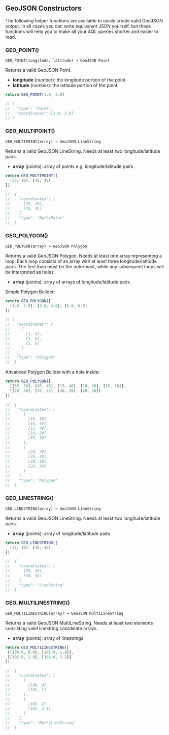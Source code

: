 GeoJSON Constructors
---------------------

The following helper functions are available to easily create valid GeoJSON
output. In all cases you can write equivalent JSON yourself, but these functions
will help you to make all your AQL queries shorter and easier to read.

### GEO_POINT()

`GEO_POINT(longitude, latitude) → GeoJSON Point`

Returns a valid GeoJSON Point.

- **longitude** (number): the longitude portion of the point
- **latitude** (number): the latitude portion of the point

```js
return GEO_POINT(1.0, 2.0)

// {
//   "type": "Point",
//   "coordinates": [1.0, 2,0]
// }
```

### GEO_MULTIPOINT()

`GEO_MULTIPOINT(array) → GeoJSON LineString`

Returns a valid GeoJSON LineString. Needs at least two longitude/latitude pairs.

- **array** (points): array of points e.g. longitude/latitude pairs

```js
return GEO_MULTIPOINT([
  [35, 10], [45, 45]
])

//  {
//    "coordinates": [
//      [35, 10],
//      [45, 45]
//    ],
//    "type": "MultiPoint"
//  }
```

### GEO_POLYGON()

`GEO_POLYGON(array) → GeoJSON Polygon`

Returns a valid GeoJSON Polygon. Needs at least one array representing a loop.
Each loop consists of an array with at least three longitude/latitude pairs. The
first loop must be the outermost, while any subsequent loops will be interpreted
as holes.

- **array** (points): array of arrays of longitude/latitude pairs

Simple Polygon Builder:

```js
return GEO_POLYGON([
  [1.0, 2.0], [3.0, 4.0], [5.0, 6.0]
])

// {
//   "coordinates": [
//     [
//       [1, 2],
//       [3, 4],
//       [5, 6]
//     ]
//   ],
//   "type": "Polygon"
//  }
```

Advanced Polygon Builder with a hole inside:

```js
return GEO_POLYGON([
  [[35, 10], [45, 45], [15, 40], [10, 20], [35, 10]],
  [[20, 30], [35, 35], [30, 20], [20, 30]]
])

//  {
//    "coordinates": [
//      [
//        [35, 10],
//        [45, 45],
//        [15, 40],
//        [10, 20],
//        [35, 10]
//      ],
//      [
//        [20, 30],
//        [35, 35],
//        [30, 20],
//        [20, 30]
//      ]
//    ],
//    "type": "Polygon"
//  }

```

### GEO_LINESTRING()

`GEO_LINESTRING(array) → GeoJSON LineString`

Returns a valid GeoJSON LineString. Needs at least two longitude/latitude pairs.

- **array** (points): array of longitude/latitude pairs

```js
return GEO_LINESTRING([
  [35, 10], [45, 45]
])

//  {
//    "coordinates": [
//      [35, 10],
//      [45, 45]
//    ],
//    "type": "LineString"
//  }
```

### GEO_MULTILINESTRING()

`GEO_MULTILINESTRING(array) → GeoJSON MultiLineString`

Returns a valid GeoJSON MultiLineString. Needs at least two elements consisting
valid linestring coordinate arrays.

- **array** (points): array of linestrings

```js
return GEO_MULTILINESTRING([
 [[100.0, 0.0], [101.0, 1.0]],
 [[102.0, 2.0], [101.0, 2.3]]
])

//  {
//    "coordinates": [
//      [
//        [100, 0],
//        [101, 1]
//      ],
//      [
//        [102, 2],
//        [101, 2.3]
//      ]
//    ],
//    "type": "MultiLineString"
//  }
```
